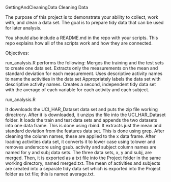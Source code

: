  GettingAndCleaningData
Cleaning Data

The purpose of this project is to demonstrate your ability to collect, work with, and clean a data set. The goal is to prepare tidy data that can be used for later analysis.

You should also include a README.md in the repo with your scripts. This repo explains how all of the scripts work and how they are connected.

Objectives:

run_analysis.R performs the following:
Merges the training and the test sets to create one data set.
Extracts only the measurements on the mean and standard deviation for each measurement.
Uses descriptive activity names to name the activities in the data set
Appropriately labels the data set with descriptive activity names.
Creates a second, independent tidy data set with the average of each variable for each activity and each subject.

run_analysis.R

It downloads the UCI_HAR_Dataset data set and puts the zip file working directrory. After it is downloaded, it unzips the file into the UCI_HAR_Dataset folder.
It loads the train and test data sets and appends the two datasets into one data frame. This is done using rbind.
It extracts just the mean and standard deviation from the features data set. This is done using grep.
After cleaning the column names, these are applied to the x data frame.
After loading activities data set, it converts it to lower case using tolower and removes underscore using gsub. activity and subject column names are named for y and subj data sets.
The three data sets, x, y and subj, are merged. Then, it is exported as a txt file into the Project folder in the same working directory, named merged.txt.
The mean of activities and subjects are created into a separate tidy data set which is exported into the Project folder as txt file; this is named average.txt.
